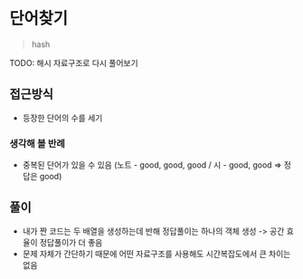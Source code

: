 # 단어찾기

> hash

TODO: 해시 자료구조로 다시 풀어보기

## 접근방식

- 등장한 단어의 수를 세기

### 생각해 볼 반례

- 중복된 단어가 있을 수 있음 (노트 - good, good, good / 시 - good, good => 정답은 good)

## 풀이

- 내가 짠 코드는 두 배열을 생성하는데 반해 정답풀이는 하나의 객체 생성 -> 공간 효율이 정답풀이가 더 좋음
- 문제 자체가 간단하기 때문에 어떤 자료구조를 사용해도 시간복잡도에서 큰 차이는 없음
